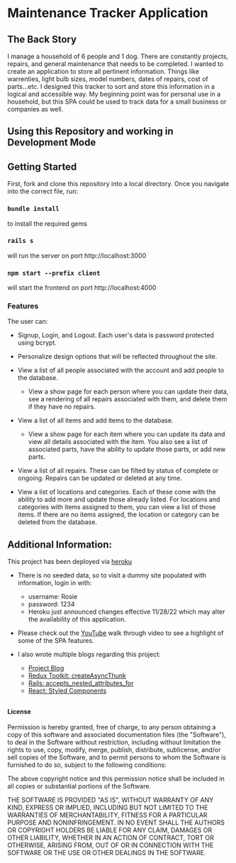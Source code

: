 # Maintenance Tracker Application

## The Back Story

I manage a household of 6 people and 1 dog. There are constantly projects, repairs, and general maintenance that needs to be completed. I wanted to create an application to store all pertinent information. Things like warrenties, light bulb sizes, model numbers, dates of repairs, cost of parts...etc. I designed this tracker to sort and store this information in a logical and accessible way. My beginning point was for personal use in a household, but this SPA could be used to track data for a small business or companies as well. 



## Using this Repository and working in Development Mode

## Getting Started
First, fork and clone this repository into a local directory. Once you navigate into the correct file, run:

### `bundle install`
to install the required gems

### `rails s`
will run the server on port http://localhost:3000

### `npm start --prefix client`
will start the frontend on port http://localhost:4000



### Features
The user can:
* Signup, Login, and Logout. Each user's data is password protected using bcrypt.
* Personalize design options that will be reflected throughout the site.
* View a list of all people associated with the account and add people to the database. 
    * View a show page for each person where you can update their data, see a rendering of all repairs associated with them, and delete them if they have no repairs.

* View a list of all items and add items to the database.
    * View a show page for each item where you can update its data and view all details associated with the item. You also see a list of associated parts, have the ability to update those parts, or add new parts.

* View a list of all repairs. These can be filted by status of complete or ongoing. Repairs can be updated or deleted at any time. 

* View a list of locations and categories. Each of these come with the ability to add more and update those already listed. For locations and categories with items assigned to them, you can view a list of those items. If there are no items assigned, the location or category can be deleted from the database. 



## Additional Information:

This project has been deployed via [heroku](https://project-maintenance-tracker.herokuapp.com/) 
* There is no seeded data, so to visit a dummy site populated with information, login in with:
    * username: Rosie
    * password: 1234
    * Heroku just announced changes effective 11/28/22 which may alter the availability of this application.



* Please check out the [YouTube](https://youtu.be/QWsiBidTEes) walk through video to see a highlight of some of the SPA features. 

* I also wrote multiple blogs regarding this project:
    * [Project Blog]()
    * [Redux Toolkit: createAsyncThunk]()
    * [Rails: accepts_nested_attributes_for](https://medium.com/@bremarotta/rails-accepts-nested-attributes-for-f0a588d88a2)
    * [React: Styled Components](https://medium.com/@bremarotta/react-styled-components-440cc25004cf)

##
#### License

Permission is hereby granted, free of charge, to any person obtaining a copy
of this software and associated documentation files (the "Software"), to deal
in the Software without restriction, including without limitation the rights
to use, copy, modify, merge, publish, distribute, sublicense, and/or sell
copies of the Software, and to permit persons to whom the Software is
furnished to do so, subject to the following conditions:

The above copyright notice and this permission notice shall be included in all
copies or substantial portions of the Software.

THE SOFTWARE IS PROVIDED "AS IS", WITHOUT WARRANTY OF ANY KIND, EXPRESS OR
IMPLIED, INCLUDING BUT NOT LIMITED TO THE WARRANTIES OF MERCHANTABILITY,
FITNESS FOR A PARTICULAR PURPOSE AND NONINFRINGEMENT. IN NO EVENT SHALL THE
AUTHORS OR COPYRIGHT HOLDERS BE LIABLE FOR ANY CLAIM, DAMAGES OR OTHER
LIABILITY, WHETHER IN AN ACTION OF CONTRACT, TORT OR OTHERWISE, ARISING FROM,
OUT OF OR IN CONNECTION WITH THE SOFTWARE OR THE USE OR OTHER DEALINGS IN THE
SOFTWARE.
